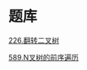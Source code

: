 # 题库

[226.翻转二叉树](../../problemset/226.翻转二叉树/README.md)

[589.N叉树的前序遍历](../../problemset/589.N叉树的前序遍历/README.md)